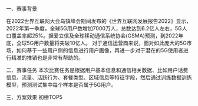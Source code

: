 一、赛事背景

  在2022世界互联网大会乌镇峰会期间发布的《世界互联网发展报告2022》显示，2022年第一季度，全球5G用户数增加7000万人，总数达到6.2亿人左右，5G人口覆盖率超25%。据爱立信及全球移动通信系统协会(GSMA)预测，到2022年底，全球5G用户数量将突破10亿人。
对于通信运营商来说，面对如此庞大的5G市场，如何基于一些用户侧的信息进行用户画像，再进一步对于潜在的5G使用者进行精准的推销也是非常有帮助的。

二、赛事任务
  本次比赛任务是根据用户基本信息和通信相关数据、比如用户话费信息、流量、活跃行为、套餐类型、区域信息等特征字段，然后通过训练数据训练模型，预测测试集中每个样本是否属于5G用户。

三、方案效果
  初榜TOP5
